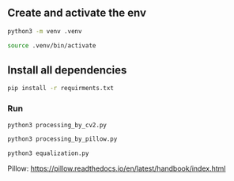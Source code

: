 ## Create and activate the env

```bash
python3 -m venv .venv
```

```bash
source .venv/bin/activate
```

## Install all dependencies

```bash
pip install -r requirments.txt
```

### Run

```bash
python3 processing_by_cv2.py
```

```bash
python3 processing_by_pillow.py
```

```bash
python3 equalization.py
```

Pillow:
https://pillow.readthedocs.io/en/latest/handbook/index.html

